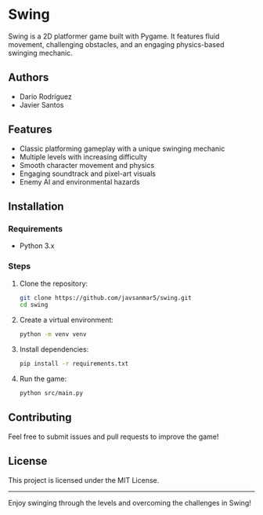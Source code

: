 # Swing

Swing is a 2D platformer game built with Pygame. It features fluid movement, challenging obstacles, and an engaging physics-based swinging mechanic.

## Authors
- Darío Rodríguez
- Javier Santos

## Features
- Classic platforming gameplay with a unique swinging mechanic
- Multiple levels with increasing difficulty
- Smooth character movement and physics
- Engaging soundtrack and pixel-art visuals
- Enemy AI and environmental hazards

## Installation
### Requirements
- Python 3.x

### Steps
1. Clone the repository:
   ```sh
   git clone https://github.com/javsanmar5/swing.git
   cd swing
   ```
2. Create a virtual environment:
    ```sh
    python -m venv venv
    ```
3. Install dependencies:
   ```sh
   pip install -r requirements.txt
   ```
3. Run the game:
   ```sh
   python src/main.py
   ```

## Contributing
Feel free to submit issues and pull requests to improve the game!

## License
This project is licensed under the MIT License.

---
Enjoy swinging through the levels and overcoming the challenges in Swing!


